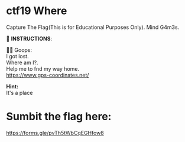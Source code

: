 
# ctf19 Where
Capture The Flag(This is for Educational Purposes Only). Mind G4m3s.

📝 **INSTRUCTIONS**:

👨🏻 Goops: \
    I got lost. \
    Where am I?. \
    Help me to fnd my way home. \
    https://www.gps-coordinates.net/

**Hint:** \
It's a place

# Sumbit the flag here:
https://forms.gle/pvTh5tWbCqEGHfow8
